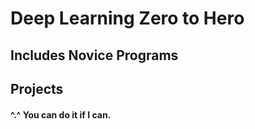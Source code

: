 # Deep Learning Zero to Hero

## Includes Novice Programs


## Projects


####      ^.^ You can do it if I can.